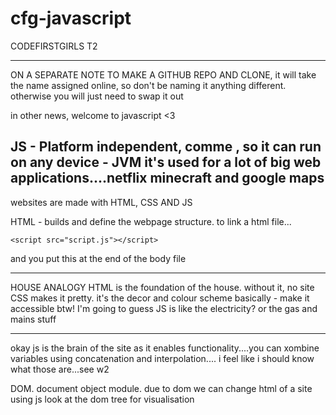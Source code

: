 # cfg-javascript
CODEFIRSTGIRLS T2

__________________________________________

ON A SEPARATE NOTE TO MAKE A GITHUB REPO AND CLONE, it will take the name assigned online, so don't be naming it anything different. otherwise you will just need to swap it out

in other news, welcome to javascript <3

JS - Platform independent, comme , so it can run on any device - JVM
it's used for a lot of big web applications....netflix minecraft and google maps
---------------------

websites are made with HTML, CSS AND JS

HTML - builds and define the webpage structure. 
to link a html file...

    <script src="script.js"></script>

and you put this at the end of the body file
____________________________________________

HOUSE ANALOGY 
HTML is the foundation of the house. without it, no site
CSS makes it pretty. it's the decor and colour scheme basically - make it accessible btw!
I'm going to guess JS is like the electricity? or the gas and mains stuff


_______________________________________________________________
okay js is the brain of the site as it enables functionality....you can xombine variables using concatenation and interpolation.... i feel like i should know what those are...see w2

DOM. document object module. due to dom we can change html of a site using js
look at the dom tree for visualisation
